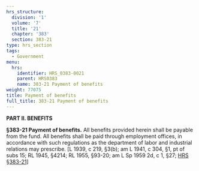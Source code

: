 ```yaml
---
hrs_structure:
  division: '1'
  volume: '7'
  title: '21'
  chapter: '383'
  section: 383-21
type: hrs_section
tags:
  - Government
menu:
  hrs:
    identifier: HRS_0383-0021
    parent: HRS0383
    name: 383-21 Payment of benefits
weight: 77075
title: Payment of benefits
full_title: 383-21 Payment of benefits
---
```

**PART II. BENEFITS**

**§383-21 Payment of benefits.** All benefits provided herein shall be payable from the fund. All benefits shall be paid through employment offices, in accordance with such regulations as the department of labor and industrial relations may prescribe. [L 1939, c 219, §3(b); am L 1941, c 304, §1, pt of subs 15; RL 1945, §4214; RL 1955, §93-20; am L Sp 1959 2d, c 1, §27; [HRS §383-21](/title-21/chapter-383/section-383-21/)]